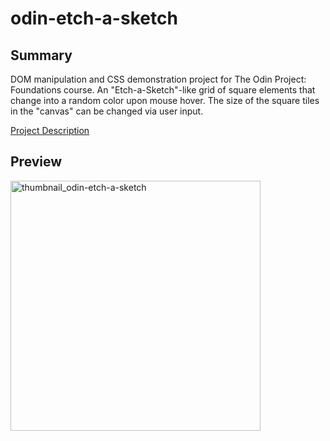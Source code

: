 # odin-etch-a-sketch
## Summary
DOM manipulation and CSS demonstration project for The Odin Project: Foundations course. An "Etch-a-Sketch"-like grid of square elements that change into a random color upon mouse hover.
The size of the square tiles in the "canvas" can be changed via user input.

[Project Description](https://www.theodinproject.com/lessons/foundations-etch-a-sketch)

## Preview
<img src="https://github.com/user-attachments/assets/6c0972bf-4de4-43c6-af85-4adab9381737" alt="thumbnail_odin-etch-a-sketch" width="400">
